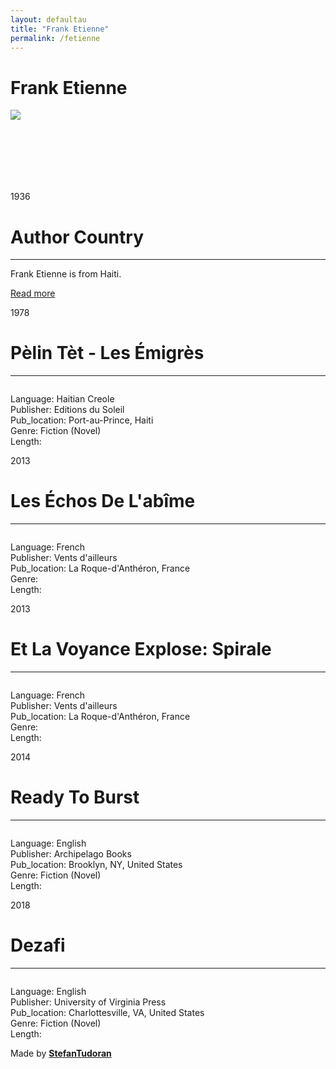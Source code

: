 ```yaml
---
layout: defaultau
title: "Frank Etienne"
permalink: /fetienne
---
```

<!-- partial:index.partial.html -->
<div class="content">
    <h1>Frank Etienne</h1>
    <div class="quote">
        <div><img src="https://upload.wikimedia.org/wikipedia/commons/5/53/Jean_Laposte_2.jpg" class="logo"></div>
    </div>
    <div class="timeline">
        <div style="padding-bottom:100px;"></div>
        <div class="block">
            <div class="date right"><p class="right"> 1936 </p></div>
            <div class="dot"></div>
            <div class="left first">
                <h1>Author Country</h1><hr>
            <p>Frank Etienne is from Haiti.</p>
                <a href="https://en.wikipedia.org/wiki/Frankétienne" target="_blank">Read more</a>
            </div>
        </div>
        <div class="block">
            <div class="date left"><p class="left">1978</p></div>
            <div class="dot"></div>
            <div class="right">
                <h1>Pèlin Tèt - Les Émigrès</h1><hr>
                <p><img src=""></p>
                <p>Language: Haitian Creole<br/>
                Publisher: Editions du Soleil<br/>
                Pub_location: Port-au-Prince, Haiti<br/>
                Genre: Fiction (Novel)<br/>
                Length: </p>
            </div>
        </div>
        <div class="block">
            <div class="date right"><p class="right">2013</p></div>
            <div class="dot"></div>
            <div class="left hide">
                <h1>Les Échos De L'abîme</h1><hr>
                <p><img src=""></p>
                <p>Language: French<br/>
                Publisher: Vents d'ailleurs<br/>
                Pub_location: La Roque-d'Anthéron, France<br/>
                Genre: <br/>
                Length: </p>
            </div>
        </div>
        <div class="block">
            <div class="date left"><p class="left">2013</p></div>
            <div class="dot"></div>
            <div class="right hide">
                <h1>Et La Voyance Explose: Spirale</h1><hr>
                <p><img src=""></p>
                <p>Language: French<br/>
                Publisher: Vents d'ailleurs<br/>
                Pub_location: La Roque-d'Anthéron, France<br/>
                Genre: <br/>
                Length: </p>
            </div>
        </div>
        <div class="block">
            <div class="date right"><p class="right">2014</p></div>
            <div class="dot"></div>
            <div class="left hide">
                <h1>Ready To Burst</h1><hr>
                <p><img src=""></p>
                <p>
                Language: English<br/>
                Publisher: Archipelago Books<br/>
                Pub_location: Brooklyn, NY, United States<br/>
                Genre: Fiction (Novel)<br/>
                Length: </p>
            </div>
        </div>
        <div class="block">
            <div class="date left"><p class="left">2018</p></div>
            <div class="dot"></div>
            <div class="right hide">
                <h1>Dezafi</h1><hr>
                <p><img src=""></p>
                <p>Language: English<br/>
                Publisher: University of Virginia Press<br/>
                Pub_location: Charlottesville, VA, United States<br/>
                Genre: Fiction (Novel)<br/>
                Length: </p>
            </div>
        </div>
        <div id="footer">
        <p id="copyright">Made by&nbsp;<strong><a href="https://www.linkedin.com/in/nicolae-stefan-tudoran-b02291127/" target="_blank">StefanTudoran</a></strong></p>
    </div>
</div>
<!-- partial -->
  <script src='https://cdnjs.cloudflare.com/ajax/libs/jquery/3.1.1/jquery.min.js'></script><script  src="assets/js/authorscript.js"></script>